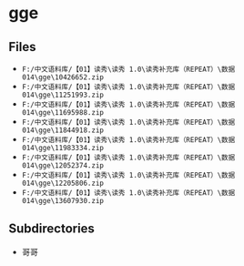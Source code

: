 # gge

## Files

- `F:/中文语料库/【01】读秀\读秀 1.0\读秀补充库（REPEAT）\数据014\gge\10426652.zip`
- `F:/中文语料库/【01】读秀\读秀 1.0\读秀补充库（REPEAT）\数据014\gge\11251993.zip`
- `F:/中文语料库/【01】读秀\读秀 1.0\读秀补充库（REPEAT）\数据014\gge\11695988.zip`
- `F:/中文语料库/【01】读秀\读秀 1.0\读秀补充库（REPEAT）\数据014\gge\11844918.zip`
- `F:/中文语料库/【01】读秀\读秀 1.0\读秀补充库（REPEAT）\数据014\gge\11983334.zip`
- `F:/中文语料库/【01】读秀\读秀 1.0\读秀补充库（REPEAT）\数据014\gge\12052374.zip`
- `F:/中文语料库/【01】读秀\读秀 1.0\读秀补充库（REPEAT）\数据014\gge\12205806.zip`
- `F:/中文语料库/【01】读秀\读秀 1.0\读秀补充库（REPEAT）\数据014\gge\13607930.zip`

## Subdirectories

- 哥哥
